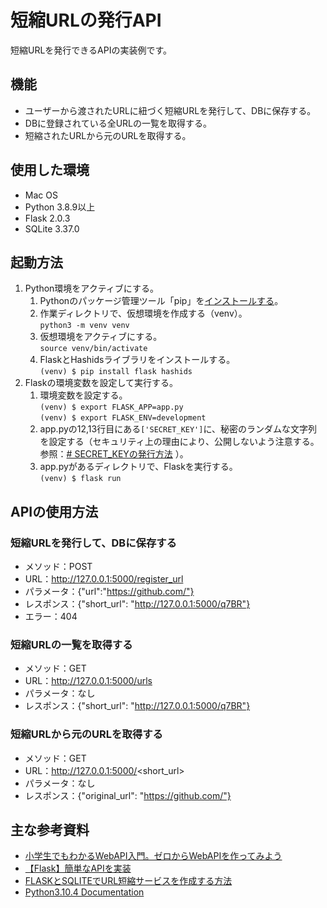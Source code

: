 # 短縮URLの発行API
短縮URLを発行できるAPIの実装例です。

## 機能
- ユーザーから渡されたURLに紐づく短縮URLを発行して、DBに保存する。
- DBに登録されている全URLの一覧を取得する。
- 短縮されたURLから元のURLを取得する。

## 使用した環境
- Mac OS
- Python 3.8.9以上
- Flask 2.0.3
- SQLite 3.37.0

## 起動方法
1. Python環境をアクティブにする。
    1. Pythonのパッケージ管理ツール「pip」を[インストールする](https://pip.pypa.io/en/stable/getting-started/)。
    1. 作業ディレクトリで、仮想環境を作成する（venv）。  
        `python3 -m venv venv`
    1. 仮想環境をアクティブにする。  
        `source venv/bin/activate`
    1. FlaskとHashidsライブラリをインストールする。  
        `(venv) $ pip install flask hashids`
1. Flaskの環境変数を設定して実行する。
    1. 環境変数を設定する。  
        `(venv) $ export FLASK_APP=app.py`  
        `(venv) $ export FLASK_ENV=development`
    1. app.pyの12,13行目にある`['SECRET_KEY']`に、秘密のランダムな文字列を設定する（セキュリティ上の理由により、公開しないよう注意する。参照：[# SECRET_KEYの発行方法](https://study-flask.readthedocs.io/ja/latest/02.html#flaskr-config-py) ）。  
    1. app.pyがあるディレクトリで、Flaskを実行する。  
        `(venv) $ flask run`

## APIの使用方法
### 短縮URLを発行して、DBに保存する
- メソッド：POST
- URL：http://127.0.0.1:5000/register_url
- パラメータ：{"url":"https://github.com/"}
- レスポンス：{"short_url": "http://127.0.0.1:5000/q7BR"}
- エラー：404

### 短縮URLの一覧を取得する
- メソッド：GET
- URL：http://127.0.0.1:5000/urls
- パラメータ：なし
- レスポンス：{"short_url": "http://127.0.0.1:5000/q7BR"}

### 短縮URLから元のURLを取得する
- メソッド：GET
- URL：http://127.0.0.1:5000/<short_url>
- パラメータ：なし
- レスポンス：{"original_url": "https://github.com/"}

## 主な参考資料
- [小学生でもわかるWebAPI入門。ゼロからWebAPIを作ってみよう](https://www.youtube.com/watch?v=6_zIN-bByB4&t=1409s)
- [【Flask】簡単なAPIを実装](https://amateur-engineer-blog.com/flask-api/)
- [FLASKとSQLITEでURL短縮サービスを作成する方法](https://ja.getdocs.org/how-to-make-a-url-shortener-with-flask-and-sqlite)
- [Python3.10.4 Documentation](https://docs.python.org/ja/3/library/re.html#re.match)
